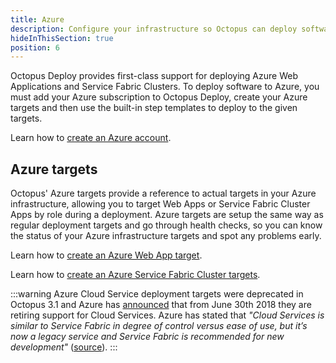 ```yaml
---
title: Azure
description: Configure your infrastructure so Octopus can deploy software to your Windows servers, Linux servers, or Cloud Regions.
hideInThisSection: true
position: 6
---
```


Octopus Deploy provides first-class support for deploying Azure Web Applications and Service Fabric Clusters. To deploy software to Azure, you must add your Azure subscription to Octopus Deploy, create your Azure targets and then use the built-in step templates to deploy to the given targets.

Learn how to [create an Azure account](/docs/infrastructure/azure/creating-an-azure-account/index.md).

## Azure targets

Octopus' Azure targets provide a reference to actual targets in your Azure infrastructure, allowing you to target Web Apps or Service Fabric Cluster Apps by role during a deployment. Azure targets are setup the same way as regular deployment targets and go through health checks, so you can know the status of your Azure infrastructure targets and spot any problems early.

Learn how to [create an Azure Web App target](/docs/infrastructure/azure/web-app-targets/index.md).

Learn how to [create an Azure Service Fabric Cluster targets](/docs/infrastructure/azure/service-fabric-cluster-targets/index.md).

:::warning
Azure Cloud Service deployment targets were deprecated in Octopus 3.1 and Azure has [announced](https://blogs.msdn.microsoft.com/appserviceteam/2018/03/12/deprecating-service-management-apis-support-for-azure-app-services/) that from June 30th 2018 they are retiring support for Cloud Services. Azure has stated that _"Cloud Services is similar to Service Fabric in degree of control versus ease of use, but it’s now a legacy service and Service Fabric is recommended for new development"_ ([source](https://docs.microsoft.com/en-us/azure/app-service/choose-web-site-cloud-service-vm)).
:::